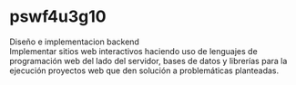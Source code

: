 # pswf4u3g10
 Diseño e implementacion backend<br/>
 Implementar sitios web interactivos haciendo uso de lenguajes de programación web del lado del servidor, bases de datos y librerías para la ejecución proyectos web que den solución a problemáticas planteadas.